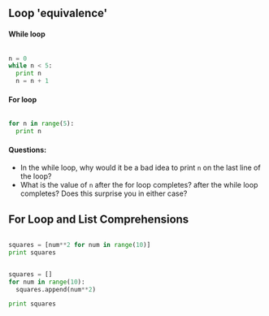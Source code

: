 ## Loop 'equivalence'

#### While loop

````python

n = 0
while n < 5:
  print n
  n = n + 1
````

#### For loop


````python

for n in range(5):
  print n

````

#### Questions:
+ In the while loop, why would it be a bad idea to print `n` on the last line of the loop?
+ What is the value of `n` after the for loop completes? after the while loop completes? Does this surprise you in either case?

## For Loop and List Comprehensions

````python

squares = [num**2 for num in range(10)]
print squares
````

````python

squares = []
for num in range(10):
  squares.append(num**2)

print squares
````

